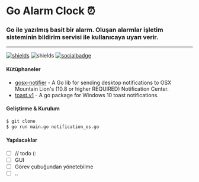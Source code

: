 # Go Alarm Clock ⏰

### Go ile yazılmış basit bir alarm. Oluşan alarmlar işletim sisteminin bildirim servisi ile kullanıcaya uyarı verir.

---
[![shields](https://img.shields.io/badge/made%20with-go-blue?logo=go&style=for-the-badge&logoColor=white)](https://golang.org) ![shields](https://img.shields.io/badge/License-GPL-green.svg?logo=read-the-docs&style=for-the-badge&logoColor=white)
[![socialbadge](https://img.shields.io/twitter/follow/yakutozcan.svg?style=social)](https://twitter.com/yakutozcan)
#### Kütüphaneler
* [gosx-notifier](github.com/deckarep/gosx-notifier) - A Go lib for sending desktop notifications to OSX Mountain Lion's (10.8 or higher REQUIRED) Notification Center.
* [toast.v1](gopkg.in/toast.v1) - A go package for Windows 10 toast notifications.

#### Geliştirme & Kurulum
``` sh
$ git clone
$ go run main.go notification_os.go
```

#### Yapılacaklar
- [ ] // todo (:
- [ ] GUI
- [ ] Görev çubuğundan yönetebilme
- [ ] ..
